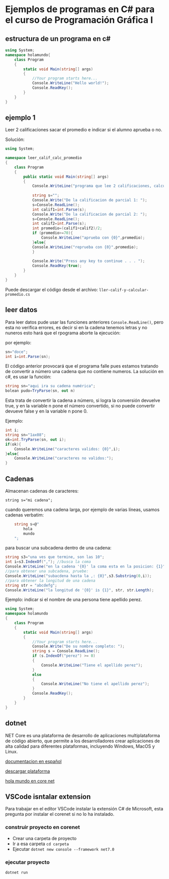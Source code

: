 # Ejemplos de programas en C# para el curso de Programación Gráfica I

## estructura de un programa en c#
```cs
using System;
namespace holamundo{
    class Program
    {
        static void Main(string[] args)
        {
            //Your program starts here...
            Console.WriteLine("Hello world!");
            Console.ReadKey();
        }
    }
}
```
## ejemplo 1
Leer 2 calificaciones sacar el promedio e indicar si el alumno aprueba o no.

Solución: 
```cs
using System;

namespace leer_calif_calc_promedio
{
	class Program
	{
		public static void Main(string[] args)
		{
			Console.WriteLine("programa que lee 2 calificaciones, calcula promedio, indica si el alumno paso o no!");
			
			string s="";
			Console.Write("De la calificacion de parcial 1: ");
			s=Console.ReadLine();
			int calif1=int.Parse(s);
			Console.Write("De la calificacion de parcial 2: ");
			s=Console.ReadLine();
			int calif2=int.Parse(s);
			int promedio=(calif1+calif2)/2;
			if (promedio>=70){
				Console.WriteLine("aprueba con {0}",promedio);
			}else{
			Console.WriteLine("reprueba con {0}",promedio);
			}
			
			Console.Write("Press any key to continue . . . ");
			Console.ReadKey(true);
		}
	}
}
```
Puede descargar el código desde el archivo: `ller-calif-y-calcular-promedio.cs`

## leer datos
Para leer datos pude usar las funciones anteriores `Console.ReadLine()`, pero esta no verifica errores, es decir si en la cadena tenemos letras y no nuneros esto hará que el rpograma aborte la ejecución:

por ejemplo:
```cs
sn="doce";
int i=int.Parse(sn);
```
El código anterior provocará que el programa falle pues estamos tratando de convertir a número una cadena que no contiene numeros. La solución en c#, es usar la función: 
```cs
string sn="aqui ira su cadena numérica";
bolean pudo=TryParse(sn, out n)
```

Esta trata de convertir la cadena a número, si logra la conversión devuelve true, y en la variable n pone el número convertido, si no puede convertir devueve false y en la variable n pone 0.

Ejemplo:

```cs
int i;
string sn="1ax08";
ok=int.TryParse(sn, out i);
if(ok){
	Console.WriteLine("caracteres validos: {0}",i);
}else{
	Console.WriteLine("caracteres no validos:");
}

```

## Cadenas
Almacenan cadenas de caracteres:

`string s="mi cadena";`

cuando queremos una cadena larga, por ejemplo de varias líneas, usamos cadenas verbatim:

```cs
	string s=@"
		hola
		mundo
	";
```
para buscar una subcadena dentro de una cadena:

```cs
string s3="una ves que termine, son las 10";
int i=s3.IndexOf(","); //busca la coma
Console.WriteLine("en la cadena '{0}' la coma esta en la posicion: {1}",s3,i); 
//para obtener una subcadena, pruebe:
Console.WriteLine("subacdena hasta la ,: {0}",s3.Substring(0,i));
//para obtener la longitud de una cadena
string str = "abcdefg";
Console.WriteLine("la longitud de '{0}' is {1}", str, str.Length);
```
Ejemplo: indicar si el nombre de una persona tiene apellido perez.
```cs
using System;
namespace holamundo
{
    class Program
    {
        static void Main(string[] args)
        {
            //Your program starts here...
            Console.Write("De su nombre completo: ");
            string s = Console.ReadLine();
            if (s.IndexOf("perez") >= 0)
            {
                Console.WriteLine("Tiene el apellido perez");
            }
            else
            {
                Console.WriteLine("No tiene el apellido perez");
            }
            Console.ReadKey();
        }
    }
}
```

## dotnet
NET Core es una plataforma de desarrollo de aplicaciones multiplataforma de código abierto, que permite a los desarrolladores crear aplicaciones de alta calidad para diferentes plataformas, incluyendo Windows, MacOS y Linux.

[documentacion en español](https://learn.microsoft.com/es-es/dotnet/core/get-started)

[descargar plataforma](https://dotnet.microsoft.com/es-es/download/dotnet)

[hola mundo en core net](https://learn.microsoft.com/es-es/dotnet/core/get-started)

## VSCode isntalar extension 
Para trabajar en el editor VSCode instalar la extensión C# de Microsoft, esta pregunta por instalar el corenet si no lo ha instalado.

### construir proyecto en corenet
* Crear una carpeta de proyecto
* Ir a esa carpeta `cd carpeta`
* Ejecutar `dotnet new console --framework net7.0`

### ejecutar proyecto
`dotnet run`